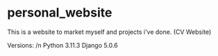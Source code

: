 # personal_website

This is a website to market myself and projects i've done. (CV Website)

Versions: /n
Python 3.11.3
Django 5.0.6

